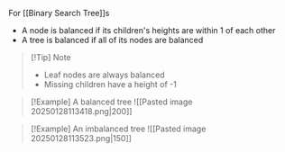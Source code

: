For [[Binary Search Tree]]s
* A node is balanced if its children's heights are within 1 of each other
* A tree is balanced if all of its nodes are balanced

> [!Tip] Note
> * Leaf nodes are always balanced
> * Missing children have a height of -1


> [!Example] A balanced tree
> ![[Pasted image 20250128113418.png|200]]

> [!Example] An imbalanced tree
![[Pasted image 20250128113523.png|150]]
